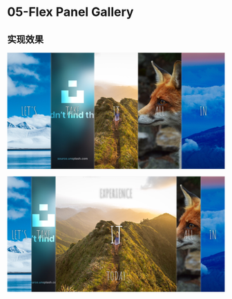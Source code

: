 #  05-Flex Panel Gallery

## 实现效果

![实现效果1](https://github.com/gaoachao/JS-30days/raw/main/img/05-result1.png)

![实现效果2](https://github.com/gaoachao/JS-30days/raw/main/img/05-result2.png)
